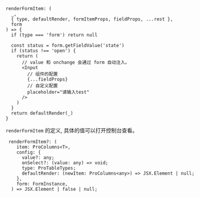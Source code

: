 ```tsx | pure
renderFormItem: (
  _,
  { type, defaultRender, formItemProps, fieldProps, ...rest },
  form
) => {
  if (type === 'form') return null

  const status = form.getFieldValue('state')
  if (status !== 'open') {
    return (
      // value 和 onchange 会通过 form 自动注入。
      <Input
        // 组件的配置
        {...fieldProps}
        // 自定义配置
        placeholder="请输入test"
      />
    )
  }
  return defaultRender(_)
}
```

`renderFormItem` 的定义, 具体的值可以打开控制台查看。

```tsx | pure
 renderFormItem?: (
    item: ProColumns<T>,
    config: {
      value?: any;
      onSelect?: (value: any) => void;
      type: ProTableTypes;
      defaultRender: (newItem: ProColumns<any>) => JSX.Element | null;
    },
    form: FormInstance,
  ) => JSX.Element | false | null;
```

<code src="../examples/code.tsx" background="#f5f5f5" height="310px" title="搜索表单自定义" />